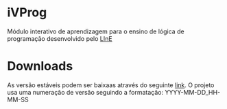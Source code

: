 # iVProg
Módulo interativo de aprendizagem para o ensino de lógica de programação desenvolvido pelo [LInE](https://usp.br/line)

# Downloads
As versão estáveis podem ser baixaas através do seguinte [link](http://200.144.254.107/release/ivprog). O projeto usa uma numeração de versão seguindo a formatação: YYYY-MM-DD_HH-MM-SS
